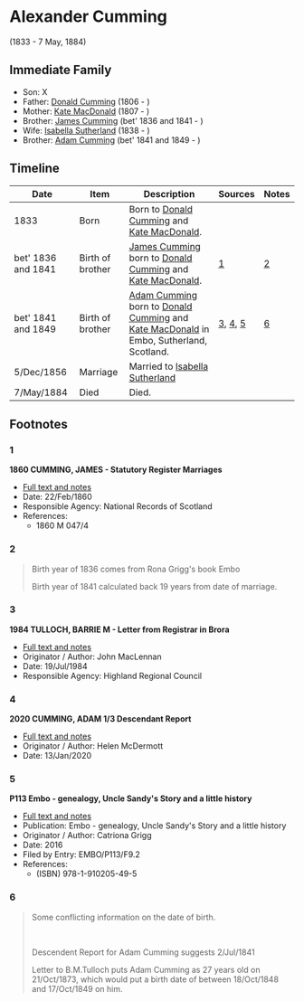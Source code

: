 ﻿---
layout: person
subject_key: i7028096
permalink: /people/i7028096
---

# Alexander Cumming
(1833 - 7 May, 1884)

## Immediate Family

* Son: X
* Father: [Donald Cumming](./@45726416@-donald-cumming-b1806-d.md) (1806 - )
* Mother: [Kate MacDonald](./@28255030@-kate-macdonald-b1807-d.md) (1807 - )
* Brother: [James Cumming](./@66384942@-james-cumming-b1836~1841-d.md) (bet' 1836 and 1841 - )
* Wife: [Isabella Sutherland](./@79967653@-isabella-sutherland-b1838-d.md) (1838 - )
* Brother: [Adam Cumming](./@55409960@-adam-cumming-b1841~1849-d.md) (bet' 1841 and 1849 - )

## Timeline

Date | Item | Description | Sources | Notes
---|---|---|---|---
1833 | Born | Born to [Donald Cumming](./@45726416@-donald-cumming-b1806-d.md) and [Kate MacDonald](./@28255030@-kate-macdonald-b1807-d.md). |  | 
bet' 1836 and 1841 | Birth of brother | [James Cumming](./@66384942@-james-cumming-b1836~1841-d.md) born to [Donald Cumming](./@45726416@-donald-cumming-b1806-d.md) and [Kate MacDonald](./@28255030@-kate-macdonald-b1807-d.md). | [1](#1) | [2](#2)
bet' 1841 and 1849 | Birth of brother | [Adam Cumming](./@55409960@-adam-cumming-b1841~1849-d.md) born to [Donald Cumming](./@45726416@-donald-cumming-b1806-d.md) and [Kate MacDonald](./@28255030@-kate-macdonald-b1807-d.md) in Embo, Sutherland, Scotland. | [3](#3), [4](#4), [5](#5) | [6](#6)
5/Dec/1856 | Marriage | Married to [Isabella Sutherland](./@79967653@-isabella-sutherland-b1838-d.md)  |  | 
7/May/1884 | Died | Died. |  | 

## Footnotes

### 1

**1860 CUMMING, JAMES - Statutory Register Marriages**

* [Full text and notes](../sources/@18366368@-1860-cumming,-james-statutory-register-marriages.md)
* Date: 22/Feb/1860
* Responsible Agency: National Records of Scotland
* References: 
  * 1860 M 047/4

### 2

> Birth year of 1836 comes from Rona Grigg's book Embo
>
> Birth year of 1841 calculated back 19 years from date of marriage.
>


### 3

**1984 TULLOCH, BARRIE M - Letter from Registrar in Brora**

* [Full text and notes](../sources/@94133243@-1984-tulloch,-barrie-m-letter-from-registrar-in-brora.md)
* Originator / Author: John MacLennan
* Date: 19/Jul/1984
* Responsible Agency: Highland Regional Council

### 4

**2020 CUMMING, ADAM 1/3 Descendant Report**

* [Full text and notes](../sources/@96911480@-2020-cumming,-adam-1-3-descendant-report.md)
* Originator / Author: Helen McDermott
* Date: 13/Jan/2020

### 5

**P113 Embo - genealogy, Uncle Sandy's Story and a little history**

* [Full text and notes](../sources/@17489530@-p113-embo-genealogy,-uncle-sandy's-story-and-a-little-history.md)
* Publication: Embo - genealogy, Uncle Sandy's Story and a little history
* Originator / Author: Catriona Grigg
* Date: 2016
* Filed by Entry: EMBO/P113/F9.2
* References: 
  * (ISBN) 978-1-910205-49-5

### 6

> Some conflicting information on the date of birth.
>
> <br/>
>
> Descendent Report for Adam Cumming suggests 2/Jul/1841
>
> Letter to B.M.Tulloch puts Adam Cumming as 27 years old on 21/Oct/1873, which would put a birth date of between 18/Oct/1848 and 17/Oct/1849 on him.
>


